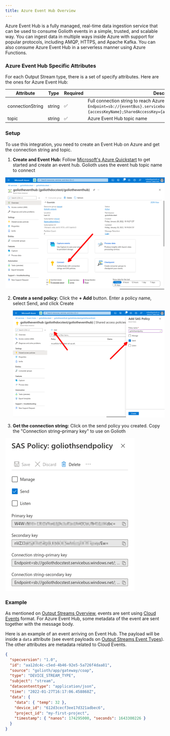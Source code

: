 ```yaml
---
title: Azure Event Hub Overview
---
```


Azure Event Hub is a fully managed, real-time data ingestion service that can be used to consume Golioth events in a simple, trusted, and scalable way. You can ingest data in multiple ways inside Azure with support for popular protocols, including AMQP, HTTPS, and Apache Kafka. You can also consume Azure Event Hub in a serverless manner using Azure Functions.

### Azure Event Hub Specific Attributes

For each Output Stream type, there is a set of specify attributes. Here are the ones for Azure Event Hub:

| Attribute        | Type   | Required | Description                                                                                                                                                                                    |
| ---------------- | ------ | -------- | ---------------------------------------------------------------------------------------------------------------------------------------------------------------------------------------------- |
| connectionString | string | ✅       | Full connection string to reach Azure Event Hub topic: <br/>`Endpoint=sb://{eventBus}.servicebus.windows.net/;SharedAccessKeyName={accessKeyName};SharedAccessKey={accessKey}` |
| topic            | string | ✅       | Azure Event Hub topic name                                                                                                                                                                     |

### Setup

To use this integration, you need to create an Event Hub on Azure and get the connection string and topic.

1. **Create and Event Hub:** Follow [Microsoft's Azure Quickstart](https://docs.microsoft.com/en-us/azure/event-hubs/event-hubs-create) to get started and create an event hub. Golioth uses the event hub topic name to connect

  ![Creating an Azure Event Hub](../../assets/output-streams_azure-event-hub-connect.png)

2. **Create a send policy:** Click the **+ Add** button. Enter a policy name, select Send, and click Create

    ![Creating an Azure Event Hub](../../assets/output-streams_azure-event-hub-shared-access.png)

3. **Get the connection string:** Click on the send policy you created. Copy the "Connection string–primary key" to use on Golioth

  ![Creating an Azure Event Hub](../../assets/output-streams_azure-event-hub-send-policy.png)

### Example

As mentioned on [Output Streams Overview](/data-routing/output-streams), events are sent using [Cloud Events](https://cloudevents.io) format. For Azure Event Hub, some metadata of the event are sent together with the message body.

Here is an example of an event arriving on Event Hub. The payload will be inside a `data` attribute (see event payloads on [Output Streams Event Types](/data-routing/output-streams/event-types/events)). The other attributes are metadata related to Cloud Events.

```json
{
  "specversion": "1.0",
  "id": "aa12dc4c-c5ed-4b46-92e5-5a726f4daa81",
  "source": "golioth/app/gateway/coap",
  "type": "DEVICE_STREAM_TYPE",
  "subject": "stream",
  "datacontenttype": "application/json",
  "time": "2022-01-27T16:17:06.458868Z",
  "data": {
    "data": { "temp": 32 },
    "device_id": "612d3cecf3ee17d321adbec6",
    "project_id": "my-first-project",
    "timestamp": { "nanos": 174295000, "seconds": 1643300226 }
  }
}
```
